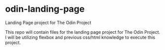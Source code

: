 # odin-landing-page
Landing Page project for The Odin Project

This repo will contain files for the landing page project for The Odin Project.
I will be utilizing flexbox and previous css/html knowledge to execute this project.